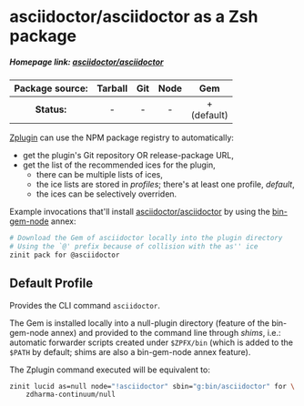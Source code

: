 # asciidoctor/asciidoctor as a Zsh package

##### Homepage link: [asciidoctor/asciidoctor](https://github.com/asciidoctor/asciidoctor)

| **Package source:** | Tarball | Git | Node | Gem |
|:-------------------:|:-------:|:---:|:----:|:---:|
| **Status:**         |    -    |  -  |   -  |  + <br> (default)  |

[Zplugin](https://github.com/zdharma-continuum/zinit) can use the NPM package registry
to automatically:

- get the plugin's Git repository OR release-package URL,
- get the list of the recommended ices for the plugin,
    - there can be multiple lists of ices,
    - the ice lists are stored in *profiles*; there's at least one profile, *default*,
    - the ices can be selectively overriden.

Example invocations that'll install
[asciidoctor/asciidoctor](https://github.com/asciidoctor/asciidoctor) by using the
[bin-gem-node](https://github.com/zdharma-continuum/z-a-bin-gem-node) annex:

```zsh
# Download the Gem of asciidoctor locally into the plugin directory
# Using the `@' prefix because of collision with the as'' ice
zinit pack for @asciidoctor
```

## Default Profile

Provides the CLI command `asciidoctor`.

The Gem is installed locally into a null-plugin directory (feature of the
bin-gem-node annex) and provided to the command line through *shims*, i.e.:
automatic forwarder scripts created under `$ZPFX/bin` (which is added to the
`$PATH` by default; shims are also a bin-gem-node annex feature).

The Zplugin command executed will be equivalent to:

```zsh
zinit lucid as=null node="!asciidoctor" sbin="g:bin/asciidoctor" for \
    zdharma-continuum/null
```

<!-- vim:set ft=markdown tw=80 fo+=an1 autoindent: -->
